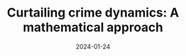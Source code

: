 ---
title: "Curtailing crime dynamics: A mathematical approach"
collection: publications
<!-- category: manuscripts -->
permalink: /publication/2024-01-24-paper-title-number-1
# excerpt: 'This paper uses compartmental modeling to investigate some avenues for curtailing the spread of gangs in the community.'
date: 2024-01-24
venue: 'Frontiers of Applied Mathematics and Statistics'
# bibtexurl: 'http://academicpages.github.io/files/bibtex1.bib'
citation: 'Kwofie, T., <strong>Dogbatsey, M.</strong>, & Moore, S. E. (2023). Curtailing crime dynamics: A mathematical approach. Frontiers in Applied Mathematics and Statistics, 8, 1086745.'
links:
  - name: PDF
    url: /files/fams24.pdf
  - name: Publisher Site
    url: https://www.frontiersin.org/journals/applied-mathematics-and-statistics/articles/10.3389/fams.2022.1086745/full
---